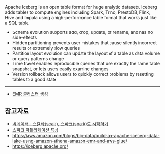 Apache Iceberg is an open table format for huge analytic datasets.
Iceberg adds tables to compute engines including Spark, Trino, PrestoDB, Flink, Hive and Impala using a high-performance table format that works just like a SQL table.

* Schema evolution supports add, drop, update, or rename, and has no side-effects
* Hidden partitioning prevents user mistakes that cause silently incorrect results or extremely slow queries
* Partition layout evolution can update the layout of a table as data volume or query patterns change
* Time travel enables reproducible queries that use exactly the same table snapshot, or lets users easily examine changes
* Version rollback allows users to quickly correct problems by resetting tables to a good state

------------

* [EMR 클러스터 생성](https://github.com/gnosia93/iceberg-on-aws/blob/main/tutorial/emr-create.md)



## 참고자료 ##
* [빅데이터 - 스칼라(scala), 스파크(spark)로 시작하기](https://wikidocs.net/book/2350)
* [스파크 어플리케이션 튜닝](http://kysepark.blogspot.com/2016/04/how-to-tune-your-apache-spark-jobs-part.html)
* https://aws.amazon.com/blogs/big-data/build-an-apache-iceberg-data-lake-using-amazon-athena-amazon-emr-and-aws-glue/
* https://iceberg.apache.org/
